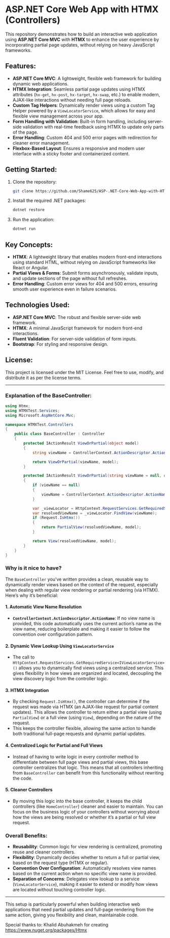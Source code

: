 # ASP.NET Core Web App with HTMX (Controllers)

This repository demonstrates how to build an interactive web application using **ASP.NET Core MVC** with **HTMX** to enhance the user experience by incorporating partial page updates, without relying on heavy JavaScript frameworks.

## Features:
- **ASP.NET Core MVC**: A lightweight, flexible web framework for building dynamic web applications.
- **HTMX Integration**: Seamless partial page updates using HTMX attributes (`hx-get`, `hx-post`, `hx-target`, `hx-swap`, etc.) to enable modern, AJAX-like interactions without needing full page reloads.
- **Custom Tag Helpers**: Dynamically render views using a custom Tag Helper powered by a `ViewLocatorService`, which allows for easy and flexible view management across your app.
- **Form Handling with Validation**: Built-in form handling, including server-side validation with real-time feedback using HTMX to update only parts of the page.
- **Error Handling**: Custom 404 and 500 error pages with redirection for cleaner error management.
- **Flexbox-Based Layout**: Ensures a responsive and modern user interface with a sticky footer and containerized content.

## Getting Started:
1. Clone the repository:
   ```bash
   git clone https://github.com/Shame625/ASP-.NET-Core-Web-App-with-HTMX-Controllers-.git
   ```
2. Install the required .NET packages:
   ```bash
   dotnet restore
   ```
3. Run the application:
   ```bash
   dotnet run
   ```

## Key Concepts:
- **HTMX**: A lightweight library that enables modern front-end interactions using standard HTML, without relying on JavaScript frameworks like React or Angular.
- **Partial Views & Forms**: Submit forms asynchronously, validate inputs, and update sections of the page without full refreshes.
- **Error Handling**: Custom error views for 404 and 500 errors, ensuring smooth user experience even in failure scenarios.

## Technologies Used:
- **ASP.NET Core MVC**: The robust and flexible server-side web framework.
- **HTMX**: A minimal JavaScript framework for modern front-end interactions.
- **Fluent Validation**: For server-side validation of form inputs.
- **Bootstrap**: For styling and responsive design.

## License:
This project is licensed under the MIT License. Feel free to use, modify, and distribute it as per the license terms.

---

### Explanation of the BaseController:

```csharp
using Htmx;
using HTMXTest.Services;
using Microsoft.AspNetCore.Mvc;

namespace HTMXTest.Controllers
{
    public class BaseController : Controller
    {
        protected IActionResult ViewOrPartial(object model)
        {
            string viewName = ControllerContext.ActionDescriptor.ActionName;

            return ViewOrPartial(viewName, model);
        }

        protected IActionResult ViewOrPartial(string viewName = null, object model = null)
        {
            if (viewName == null)
            {
                viewName = ControllerContext.ActionDescriptor.ActionName;
            }

            var _viewLocator = HttpContext.RequestServices.GetRequiredService<IViewLocatorService>();
            var resolvedViewName = _viewLocator.FindView(viewName);
            if (Request.IsHtmx())
            {
                return PartialView(resolvedViewName, model);
            }

            return View(resolvedViewName, model);
        }
    }
}
```

### Why is it nice to have?

The `BaseController` you’ve written provides a clean, reusable way to dynamically render views based on the context of the request, especially when dealing with regular view rendering or partial rendering (via HTMX). Here’s why it’s beneficial:

#### 1. **Automatic View Name Resolution**
   - **`ControllerContext.ActionDescriptor.ActionName`**: If no view name is provided, this code automatically uses the current action’s name as the view name, reducing boilerplate and making it easier to follow the convention over configuration pattern.

#### 2. **Dynamic View Lookup Using `ViewLocatorService`**
   - The call to `HttpContext.RequestServices.GetRequiredService<IViewLocatorService>()` allows you to dynamically find views using a centralized service. This gives flexibility in how views are organized and located, decoupling the view discovery logic from the controller logic.

#### 3. **HTMX Integration**
   - By checking `Request.IsHtmx()`, the controller can determine if the request was made via HTMX (an AJAX-like request for partial content updates). This allows the controller to return either a partial view (using `PartialView`) or a full view (using `View`), depending on the nature of the request.
   - This keeps the controller flexible, allowing the same action to handle both traditional full-page requests and dynamic partial updates.

#### 4. **Centralized Logic for Partial and Full Views**
   - Instead of having to write logic in every controller method to differentiate between full page views and partial views, this base controller centralizes that logic. This means that all controllers inheriting from `BaseController` can benefit from this functionality without rewriting the code.
   
#### 5. **Cleaner Controllers**
   - By moving this logic into the base controller, it keeps the child controllers (like `HomeController`) cleaner and easier to maintain. You can focus on the business logic of your controllers without worrying about how the views are being resolved or whether it’s a partial or full view request.

### Overall Benefits:
- **Reusability**: Common logic for view rendering is centralized, promoting reuse and cleaner controllers.
- **Flexibility**: Dynamically decides whether to return a full or partial view, based on the request type (HTMX or regular).
- **Convention Over Configuration**: Automatically resolves view names based on the current action when no specific view name is provided.
- **Separation of Concerns**: Delegates view lookup to a service (`ViewLocatorService`), making it easier to extend or modify how views are located without touching controller logic.

---

This setup is particularly powerful when building interactive web applications that need partial updates and full-page rendering from the same action, giving you flexibility and clean, maintainable code.


Special thanks to: Khalid Abuhakmeh for creating 
https://www.nuget.org/packages/Htmx 